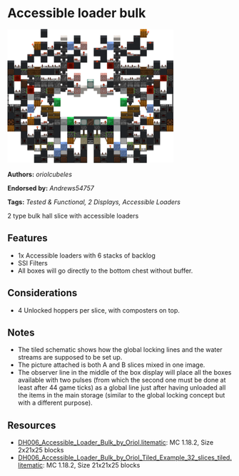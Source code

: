 # Accessible loader bulk
<img alt="aunknown.png" src="images/aunknown.png?raw=1" height="300px">

**Authors:** *oriolcubeles*

**Endorsed by:** *Andrews54757*

**Tags:** *Tested & Functional, 2 Displays, Accessible Loaders*

2 type bulk hall slice with accessible loaders

## Features
- 1x Accessible loaders with 6 stacks of backlog
- SSI Filters
- All boxes will go directly to the bottom chest without buffer.

## Considerations
- 4 Unlocked hoppers per slice, with composters on top.

## Notes
- The tiled schematic shows how the global locking lines and the water streams are supposed to be set up.
- The picture attached is both A and B slices mixed in one image. 
- The observer line in the middle of the box display will place all the boxes available with two pulses (from which the second one must be done at least after 44 game ticks) as a global line just after having unloaded all the items in the main storage (similar to the global locking concept but with a different purpose).

## Resources
- [DH006_Accessible_Loader_Bulk_by_Oriol.litematic](attachments/DH006_Accessible_Loader_Bulk_by_Oriol.litematic): MC 1.18.2, Size 2x21x25 blocks
- [DH006_Accessible_Loader_Bulk_by_Oriol_Tiled_Example_32_slices_tiled.litematic](attachments/DH006_Accessible_Loader_Bulk_by_Oriol_Tiled_Example_32_slices_tiled.litematic): MC 1.18.2, Size 21x21x25 blocks
